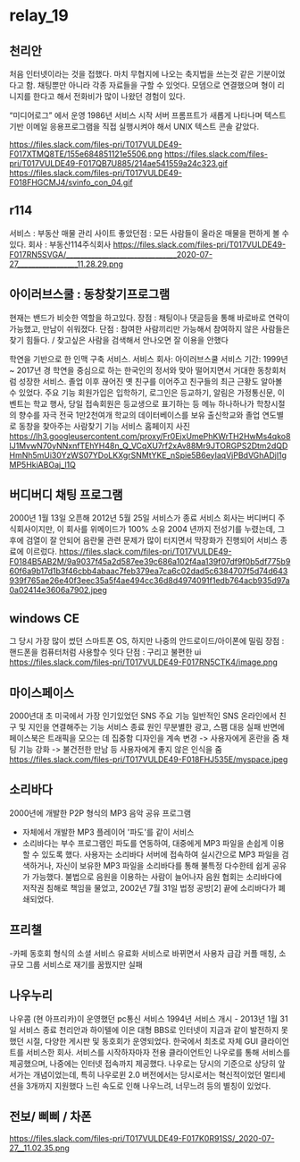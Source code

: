 # relay_19

## 천리안
처음 인터넷이라는 것을 접했다.
마치 무협지에 나오는 축지법을 쓰는것 같은 기분이었다고 함.
채팅뿐만 아니라 각종 자료들을 구할 수 있엇다.
모뎀으로 연결했으며 형이 리니지를 한다고 해서 전화비가 많이 나왔던 경험이 있다.


“미디어로그” 에서 운영
1986년 서비스 시작
서버 프롬프트가 새롭게 나타나며 텍스트 기반 이메일 응용프로그램을 직접 실행시켜야 해서 UNIX 텍스트 콘솔 같았다.


https://files.slack.com/files-pri/T017VULDE49-F017XTMQ8TE/155e684851121e5506.png
https://files.slack.com/files-pri/T017VULDE49-F017QB7U885/214ae541559a24c323.gif
https://files.slack.com/files-pri/T017VULDE49-F018FHGCMJ4/svinfo_con_04.gif

## r114
서비스 : 부동산 매물 관리 사이트
좋았던점 : 모든 사람들이 올라온 매물을 편하게 볼 수 있다.
회사 : 부동산114주식회사 
https://files.slack.com/files-pri/T017VULDE49-F017RN5SVGA/_______________________________2020-07-27_________________11.28.29.png

## 아이러브스쿨 : 동창찾기프로그램
현재는 밴드가 비슷한 역할을 하고있다.
장점 : 채팅이나 댓글등을 통해 바로바로 연락이 가능했고, 만남이 쉬워졌다.
단점 : 참여한 사람끼리만 가능해서 참여하지 않은 사람들은 찾기 힘들다. / 찾고싶은 사람을 검색해서 안나오면 잘 이용을 안했다

학연을 기반으로 한 인맥 구축 서비스.
서비스 회사: 아이러브스쿨
서비스 기간: 1999년 ~ 2017년 경
학연을 중심으로 하는 한국인의 정서와 맞아 떨어지면서 거대한 동창회처럼 성장한 서비스. 졸업 이후 끊어진 옛 친구를 이어주고 친구들의 최근 근황도 알아볼 수 있었다.
주요 기능
회원가입은 입학하기, 로그인은 등교하기, 알림은 가정통신문, 이벤트는 학교 행사, 당일 접속회원은 등교생으로 표기하는 등 메뉴 하나하나가 학창시절의 향수를 자극
전국 1만2천여개 학교의 데이터베이스를 보유
출신학교와 졸업 연도별로 동창을 찾아주는 사람찾기 기능
서비스 홈페이지 사진
https://lh3.googleusercontent.com/proxy/Fr0EjxUmePhKWrTH2HwMs4qko8lJ1MvwN70yNNxnfTEhYH48n_Q_VCqXU7rf2xAv88Mr9JTORGPS2Dtm2dQDHmNh5mUi30YzWS07YDoLKXgrSNMtYKE_nSpie5B6eyIaqVjPBdVGhADjl1gMP5HkiABOaj_l1Q

## 버디버디 채팅 프로그램
2000년 1월 13일 오픈해 2012년 5월 25일 서비스가 종료
서비스 회사는 버디버디 주식회사이지만, 이 회사를 위메이드가 100% 소유
2004 년까지 전성기를 누렸는데, 그 후에 검열이 잘 안되어 음란물 관련 문제가 많이 터지면서 막장화가 진행되어 서비스 종료에 이르렀다.
 https://files.slack.com/files-pri/T017VULDE49-F0184B5AB2M/9a9037f45a2d587ee39c686a102f4aa139f07df9f0b5df775b960f6a9b17d1b3f46cbb4abaac7feb379ea7ca6c02dad5c6384707f5d74d643939f765ae26e40f3eec35a5f4ae494cc36d8d4974091f1edb764acb935d97a0a02414e3606a7902.jpeg

## windows CE
그 당시 가장 많이 썼던 스마트폰 OS, 하지만 나중의 안드로이드/아이폰에 밀림
장점 :  핸드폰을 컴퓨터처럼 사용할수 잇다
단점 :  구리고 불편한 ui
https://files.slack.com/files-pri/T017VULDE49-F017RN5CTK4/image.png

## 마이스페이스
2000년대 초 미국에서 가장 인기있었던 SNS
주요 기능
일반적인 SNS
온라인에서 친구 및 지인을 연결해주는 기능
서비스 종료 원인
무분별한 광고, 스팸 대응 실패
반면에 페이스북은 트래픽을 모으는 데 집중함
디자인을 계속 변경 -> 사용자에게 혼란을 줌
채팅 기능 강화 -> 불건전한 만남 등 사용자에게 좋지 않은 인식을 줌
https://files.slack.com/files-pri/T017VULDE49-F018FHJ535E/myspace.jpeg

## 소리바다
2000년에 개발한 P2P 형식의 MP3 음악 공유 프로그램
- 자체에서 개발한 MP3 플레이어 '파도'를 같이 서비스
- 소리바다는 부수 프로그램인 파도를 연동하여, 대중에게 MP3 파일을 손쉽게 이용할 수 있도록 했다.
사용자는 소리바다 서버에 접속하여 실시간으로 MP3 파일을 검색하거나, 자신이 보유한 MP3 파일을 소리바다를 통해 불특정 다수한테 쉽게 공유가 가능했다. 불법으로 음원을 이용하는 사람이 늘어나자 음원 협회는 소리바다에 저작권 침해로 책임을 물었고, 2002년 7월 31일 법정 공방[2] 끝에 소리바다가 폐쇄되었다.

## 프리챌
-카페 동호회 형식의 소셜 서비스
유료화 서비스로 바뀌면서 사용자 급감
커플 매칭, 소규모 그룹 서비스로 재기를 꿈꿨지만 실패


## 나우누리
나우콤 (현 아프리카)이 운영했던 pc통신 서비스 1994년 서비스 개시 - 2013년 1월 31일 서비스 종료
천리안과 하이텔에 이은 대형 BBS로 인터넷이 지금과 같이 발전하지 못했던 시절, 다양한 게시판 및 동호회가 운영되었다.
한국에서 최초로 자체 GUI 클라이언트를 서비스한 회사. 서비스를 시작하자마자 전용 클라이언트인 나우로를 통해 서비스를 제공했으며, 나중에는 인터넷 접속까지 제공했다. 나우로는 당시의 기준으로 상당히 앞서가는 개념이었는데, 특히 나우로윈 2.0 버전에서는 당시로서는 혁신적이었던 멀티세션을 3개까지 지원했다
느린 속도로 인해 나우느려, 너무느려 등의 별칭이 있었다.

## 전보/ 삐삐 / 차폰

https://files.slack.com/files-pri/T017VULDE49-F017K0R91SS/_2020-07-27__11.02.35.png

